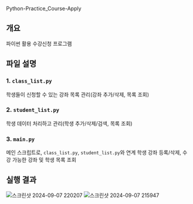Python-Practice_Course-Apply

## 개요

파이썬 활용 수강신청 프로그램

## 파일 설명

### 1. `class_list.py`
학생들이 신청할 수 있는 강좌 목록 관리(강좌 추가/삭제, 목록 조회)

### 2. `student_list.py`
학생 데이터 처리하고 관리(학생 추가/삭제/검색, 목록 조회)

### 3. `main.py`
메인 스크립트로, `class_list.py`, `student_list.py`와 연계 학생 강좌 등록/삭제, 수강 가능한 강좌 및 학생 목록 조회

## 실행 결과
![스크린샷 2024-09-07 220207](https://github.com/user-attachments/assets/83d727a8-44e3-421d-9199-4421dec56033)
![스크린샷 2024-09-07 215947](https://github.com/user-attachments/assets/dd8cd2fd-afab-48e3-a2f5-987467bac9a3)





